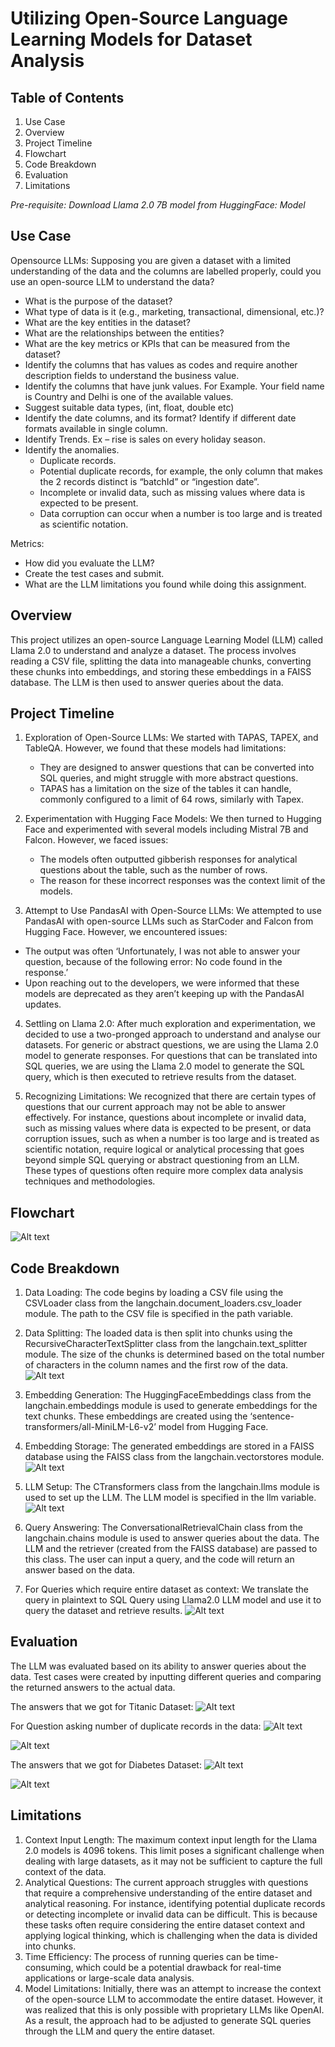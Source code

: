 # Utilizing Open-Source Language Learning Models for Dataset Analysis

## Table of Contents

1. Use Case
2. Overview
3. Project Timeline
4. Flowchart
5. Code Breakdown
6. Evaluation
7. Limitations

*Pre-requisite: Download Llama 2.0 7B model from HuggingFace: Model*
## Use Case

Opensource LLMs: Supposing you are given a dataset with a limited understanding of the data and the columns are labelled properly, could you use an open-source LLM to understand the data? 
 
- What is the purpose of the dataset? 
- What type of data is it (e.g., marketing, transactional, dimensional, etc.)?  
- What are the key entities in the dataset? 
- What are the relationships between the entities? 
- What are the key metrics or KPIs that can be measured from the dataset? 
- Identify the columns that has values as codes and require another description fields to understand the business value. 
- Identify the columns that have junk values. For Example. Your field name is Country and Delhi is one of the available values.  
- Suggest suitable data types, (int, float, double etc) 
- Identify the date columns, and its format? Identify if different date formats available in single column. 
- Identify Trends. Ex – rise is sales on every holiday season. 
- Identify the anomalies. 
  -	Duplicate records. 
  -	Potential duplicate records, for example, the only column that makes the 2 records distinct is “batchId” or “ingestion date”. 
  -	Incomplete or invalid data, such as missing values where data is expected to be present.
  -	Data corruption can occur when a number is too large and is treated as scientific notation. 
 
Metrics: 
 
- How did you evaluate the LLM? 
- Create the test cases and submit. 
- What are the LLM limitations you found while doing this assignment.

## Overview
This project utilizes an open-source Language Learning Model (LLM) called Llama 2.0 to understand and analyze a dataset. The process involves reading a CSV file, splitting the data into manageable chunks, converting these chunks into embeddings, and storing these embeddings in a FAISS database. The LLM is then used to answer queries about the data.


## Project Timeline
1. Exploration of Open-Source LLMs: We started with TAPAS, TAPEX, and TableQA. However, we found that these models had limitations:
   -	They are designed to answer questions that can be converted into SQL queries, and might struggle with more abstract questions.
   -	TAPAS has a limitation on the size of the tables it can handle, commonly configured to a limit of 64 rows, similarly with Tapex.


2. Experimentation with Hugging Face Models: We then turned to Hugging Face and experimented with several models including Mistral 7B and Falcon. However, we faced issues:
   -	The models often outputted gibberish responses for analytical questions about the table, such as the number of rows.
   -	The reason for these incorrect responses was the context limit of the models.

3.  Attempt to Use PandasAI with Open-Source LLMs: We attempted to use PandasAI with open-source LLMs such as StarCoder and Falcon from Hugging Face. However, we encountered issues:
   - The output was often ‘Unfortunately, I was not able to answer your question, because of the following error: No code found in the response.’
   - Upon reaching out to the developers, we were informed that these models are deprecated as they aren’t keeping up with the PandasAI updates.

4. Settling on Llama 2.0: After much exploration and experimentation, we decided to use a two-pronged approach to understand and analyse our datasets. For generic or abstract questions, we are using the Llama 2.0 model to generate responses. For questions that can be translated into SQL queries, we are using the Llama 2.0 model to generate the SQL query, which is then executed to retrieve results from the dataset.

5. Recognizing Limitations: We recognized that there are certain types of questions that our current approach may not be able to answer effectively. For instance, questions about incomplete or invalid data, such as missing values where data is expected to be present, or data corruption issues, such as when a number is too large and is treated as scientific notation, require logical or analytical processing that goes beyond simple SQL querying or abstract questioning from an LLM. These types of questions often require more complex data analysis techniques and methodologies.

## Flowchart
 ![Alt text](Images/Flowchart.png?raw=true "Flowchart")

## Code Breakdown
1.	Data Loading: The code begins by loading a CSV file using the CSVLoader class from the langchain.document_loaders.csv_loader module. The path to the CSV file is specified in the path variable.
2.	Data Splitting: The loaded data is then split into chunks using the RecursiveCharacterTextSplitter class from the langchain.text_splitter module. The size of the chunks is determined based on the total number of characters in the column names and the first row of the data.
![Alt text](Images/code_breakdown_1.png?raw=true "Data Splitting") 

3.	Embedding Generation: The HuggingFaceEmbeddings class from the langchain.embeddings module is used to generate embeddings for the text chunks. These embeddings are created using the ‘sentence-transformers/all-MiniLM-L6-v2’ model from Hugging Face.
4.	Embedding Storage: The generated embeddings are stored in a FAISS database using the FAISS class from the langchain.vectorstores module.
![Alt text](Images/code_breakdown_2.png?raw=true "Embedding Storage")
 
5.	LLM Setup: The CTransformers class from the langchain.llms module is used to set up the LLM. The LLM model is specified in the llm variable.
![Alt text](Images/code_breakdown_3.png?raw=true "LLM Setup")

6.	Query Answering: The ConversationalRetrievalChain class from the langchain.chains module is used to answer queries about the data. The LLM and the retriever (created from the FAISS database) are passed to this class. The user can input a query, and the code will return an answer based on the data.
7.	For Queries which require entire dataset as context: We translate the query in plaintext to SQL Query using Llama2.0 LLM model and use it to query the dataset and retrieve results.
![Alt text](Images/code_breakdown_4.png?raw=true "SQL Query")
 

## Evaluation
The LLM was evaluated based on its ability to answer queries about the data. Test cases were created by inputting different queries and comparing the returned answers to the actual data.

The answers that we got for Titanic Dataset:
![Alt text](Images/evaluation_1.png?raw=true "Prompts")
 

For Question asking number of duplicate records in the data:
 ![Alt text](Images/evaluation_2.png?raw=true "Prompts")
 
![Alt text](Images/evaluation_3.png?raw=true "Prompts")

The answers that we got for Diabetes Dataset:
![Alt text](Images/evaluation_4.png?raw=true "Prompts")
 
![Alt text](Images/evaluation_5.png?raw=true "Prompts") 

## Limitations

1.	Context Input Length: The maximum context input length for the Llama 2.0 models is 4096 tokens. This limit poses a significant challenge when dealing with large datasets, as it may not be sufficient to capture the full context of the data.
2.	Analytical Questions: The current approach struggles with questions that require a comprehensive understanding of the entire dataset and analytical reasoning. For instance, identifying potential duplicate records or detecting incomplete or invalid data can be difficult. This is because these tasks often require considering the entire dataset context and applying logical thinking, which is challenging when the data is divided into chunks.
3.	Time Efficiency: The process of running queries can be time-consuming, which could be a potential drawback for real-time applications or large-scale data analysis.
4.	Model Limitations: Initially, there was an attempt to increase the context of the open-source LLM to accommodate the entire dataset. However, it was realized that this is only possible with proprietary LLMs like OpenAI. As a result, the approach had to be adjusted to generate SQL queries through the LLM and query the entire dataset.

